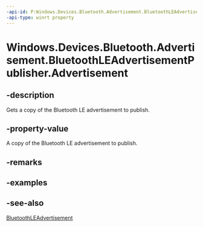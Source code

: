 ```yaml
---
-api-id: P:Windows.Devices.Bluetooth.Advertisement.BluetoothLEAdvertisementPublisher.Advertisement
-api-type: winrt property
---
```


<!-- Property syntax
public Windows.Devices.Bluetooth.Advertisement.BluetoothLEAdvertisement Advertisement { get; }
-->

# Windows.Devices.Bluetooth.Advertisement.BluetoothLEAdvertisementPublisher.Advertisement

## -description
Gets a copy of the Bluetooth LE advertisement to publish.

## -property-value
A copy of the Bluetooth LE advertisement to publish.

## -remarks

## -examples

## -see-also
[BluetoothLEAdvertisement](bluetoothleadvertisement.md)